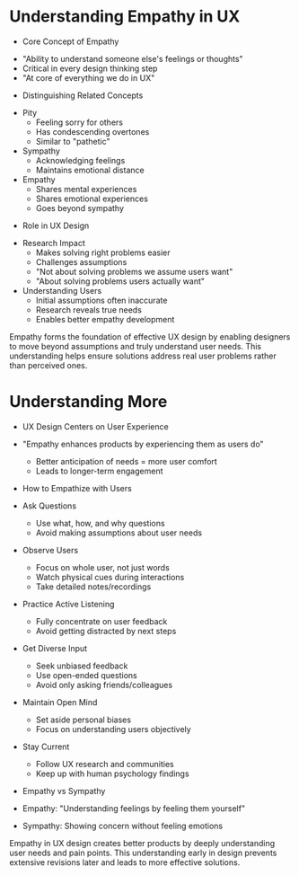 # Understanding Empathy in UX

* Core Concept of Empathy
 - "Ability to understand someone else's feelings or thoughts"
 - Critical in every design thinking step
 - "At core of everything we do in UX"

* Distinguishing Related Concepts
 - Pity
   * Feeling sorry for others
   * Has condescending overtones
   * Similar to "pathetic"
 - Sympathy
   * Acknowledging feelings
   * Maintains emotional distance
 - Empathy
   * Shares mental experiences
   * Shares emotional experiences
   * Goes beyond sympathy

* Role in UX Design
 - Research Impact
   * Makes solving right problems easier
   * Challenges assumptions
   * "Not about solving problems we assume users want"
   * "About solving problems users actually want"
 - Understanding Users
   * Initial assumptions often inaccurate
   * Research reveals true needs
   * Enables better empathy development

Empathy forms the foundation of effective UX design by enabling designers to move beyond assumptions and truly understand user needs. This understanding helps ensure solutions address real user problems rather than perceived ones.

# Understanding More

* UX Design Centers on User Experience
 * "Empathy enhances products by experiencing them as users do"
   - Better anticipation of needs = more user comfort
   - Leads to longer-term engagement

* How to Empathize with Users
 * Ask Questions
   - Use what, how, and why questions
   - Avoid making assumptions about user needs
 * Observe Users
   - Focus on whole user, not just words
   - Watch physical cues during interactions
   - Take detailed notes/recordings
 * Practice Active Listening
   - Fully concentrate on user feedback
   - Avoid getting distracted by next steps
 * Get Diverse Input
   - Seek unbiased feedback
   - Use open-ended questions
   - Avoid only asking friends/colleagues
 * Maintain Open Mind
   - Set aside personal biases
   - Focus on understanding users objectively
 * Stay Current
   - Follow UX research and communities
   - Keep up with human psychology findings

* Empathy vs Sympathy
 * Empathy: "Understanding feelings by feeling them yourself"
 * Sympathy: Showing concern without feeling emotions

Empathy in UX design creates better products by deeply understanding user needs and pain points. This understanding early in design prevents extensive revisions later and leads to more effective solutions.

